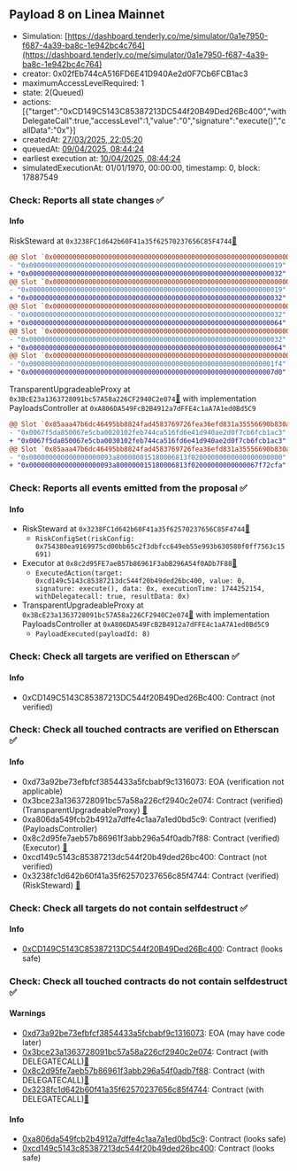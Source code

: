 ## Payload 8 on Linea Mainnet

- Simulation: [https://dashboard.tenderly.co/me/simulator/0a1e7950-f687-4a39-ba8c-1e942bc4c764](https://dashboard.tenderly.co/me/simulator/0a1e7950-f687-4a39-ba8c-1e942bc4c764)
- creator: 0x02fEb744cA516FD6E41D940Ae2d0F7Cb6FCB1ac3
- maximumAccessLevelRequired: 1
- state: 2(Queued)
- actions: [{"target":"0xCD149C5143C85387213DC544f20B49Ded26Bc400","withDelegateCall":true,"accessLevel":1,"value":"0","signature":"execute()","callData":"0x"}]
- createdAt: [27/03/2025, 22:05:20](https://lineascan.build/tx/0x74424e3ffa7ab075a52dc439f129357305f1a46082091609f0a7b67b7e0e4262)
- queuedAt: [09/04/2025, 08:44:24](https://lineascan.build/tx/0xd86fb4a0cccaaa955fa793e2944c1bf834ba3356df760fad83afd4ace8ef61de)
- earliest execution at: [10/04/2025, 08:44:24](https://www.epochconverter.com/countdown?q=1744274664)
- simulatedExecutionAt: 01/01/1970, 00:00:00, timestamp: 0, block: 17887549
### Check: Reports all state changes :white_check_mark:

#### Info


RiskSteward at `0x3238FC1d642b60F41a35f62570237656C85F4744`[:ghost:](https://github.com/bgd-labs/aave-address-book "AaveV3Linea.RISK_STEWARD")
```diff
@@ Slot `0x0000000000000000000000000000000000000000000000000000000000000002` @@
- "0x0000000000000000000000000000000000000000000000000000000000000019"
+ "0x0000000000000000000000000000000000000000000000000000000000000032"
@@ Slot `0x0000000000000000000000000000000000000000000000000000000000000004` @@
- "0x0000000000000000000000000000000000000000000000000000000000000019"
+ "0x0000000000000000000000000000000000000000000000000000000000000032"
@@ Slot `0x000000000000000000000000000000000000000000000000000000000000000e` @@
- "0x0000000000000000000000000000000000000000000000000000000000000032"
+ "0x0000000000000000000000000000000000000000000000000000000000000064"
@@ Slot `0x0000000000000000000000000000000000000000000000000000000000000010` @@
- "0x0000000000000000000000000000000000000000000000000000000000000032"
+ "0x0000000000000000000000000000000000000000000000000000000000000064"
@@ Slot `0x0000000000000000000000000000000000000000000000000000000000000012` @@
- "0x00000000000000000000000000000000000000000000000000000000000001f4"
+ "0x00000000000000000000000000000000000000000000000000000000000007d0"
```

TransparentUpgradeableProxy at `0x3BcE23a1363728091bc57A58a226CF2940C2e074`[:ghost:](https://github.com/bgd-labs/aave-address-book "GovernanceV3Linea.PAYLOADS_CONTROLLER") with implementation PayloadsController at `0xA806DA549FcB2B4912a7dFFE4c1aA7A1ed0Bd5C9`
```diff
@@ Slot `0x85aaa47b6dc46495bb8824fad4583769726fea36efd831a35556690b830a8fbe` @@
- "0x0067f5da850067e5cba0020102feb744ca516fd6e41d940ae2d0f7cb6fcb1ac3"
+ "0x0067f5da850067e5cba0030102feb744ca516fd6e41d940ae2d0f7cb6fcb1ac3"
@@ Slot `0x85aaa47b6dc46495bb8824fad4583769726fea36efd831a35556690b830a8fbf` @@
- "0x000000000000000000093a800000015180006813f02000000000000000000000"
+ "0x000000000000000000093a800000015180006813f02000000000000067f72cfa"
```


### Check: Reports all events emitted from the proposal :white_check_mark:

#### Info

- RiskSteward at `0x3238FC1d642b60F41a35f62570237656C85F4744`[:ghost:](https://github.com/bgd-labs/aave-address-book "AaveV3Linea.RISK_STEWARD")
  - `RiskConfigSet(riskConfig: 0x754380ea9169975cd00bb65c2f3dbfcc649eb55e993b630580f0ff7563c15691)`
- Executor at `0x8c2d95FE7aeB57b86961F3abB296A54f0ADb7F88`[:ghost:](https://github.com/bgd-labs/aave-address-book "AaveV3Linea.ACL_ADMIN, GovernanceV3Linea.EXECUTOR_LVL_1")
  - `ExecutedAction(target: 0xcd149c5143c85387213dc544f20b49ded26bc400, value: 0, signature: execute(), data: 0x, executionTime: 1744252154, withDelegatecall: true, resultData: 0x)`
- TransparentUpgradeableProxy at `0x3BcE23a1363728091bc57A58a226CF2940C2e074`[:ghost:](https://github.com/bgd-labs/aave-address-book "GovernanceV3Linea.PAYLOADS_CONTROLLER") with implementation PayloadsController at `0xA806DA549FcB2B4912a7dFFE4c1aA7A1ed0Bd5C9`
  - `PayloadExecuted(payloadId: 8)`

### Check: Check all targets are verified on Etherscan :white_check_mark:

#### Info

- 0xCD149C5143C85387213DC544f20B49Ded26Bc400: Contract (not verified) 

### Check: Check all touched contracts are verified on Etherscan :white_check_mark:

#### Info

- 0xd73a92be73efbfcf3854433a5fcbabf9c1316073: EOA (verification not applicable)
- 0x3bce23a1363728091bc57a58a226cf2940c2e074: Contract (verified) (TransparentUpgradeableProxy) [:ghost:](https://github.com/bgd-labs/aave-address-book "GovernanceV3Linea.PAYLOADS_CONTROLLER")
- 0xa806da549fcb2b4912a7dffe4c1aa7a1ed0bd5c9: Contract (verified) (PayloadsController) 
- 0x8c2d95fe7aeb57b86961f3abb296a54f0adb7f88: Contract (verified) (Executor) [:ghost:](https://github.com/bgd-labs/aave-address-book "AaveV3Linea.ACL_ADMIN, GovernanceV3Linea.EXECUTOR_LVL_1")
- 0xcd149c5143c85387213dc544f20b49ded26bc400: Contract (not verified) 
- 0x3238fc1d642b60f41a35f62570237656c85f4744: Contract (verified) (RiskSteward) [:ghost:](https://github.com/bgd-labs/aave-address-book "AaveV3Linea.RISK_STEWARD")

### Check: Check all targets do not contain selfdestruct :white_check_mark:

#### Info

- [0xCD149C5143C85387213DC544f20B49Ded26Bc400](https://lineascan.build/address/0xCD149C5143C85387213DC544f20B49Ded26Bc400): Contract (looks safe)

### Check: Check all touched contracts do not contain selfdestruct :white_check_mark:

#### Warnings

- [0xd73a92be73efbfcf3854433a5fcbabf9c1316073](https://lineascan.build/address/0xd73a92be73efbfcf3854433a5fcbabf9c1316073): EOA (may have code later)
- [0x3bce23a1363728091bc57a58a226cf2940c2e074](https://lineascan.build/address/0x3bce23a1363728091bc57a58a226cf2940c2e074): Contract (with DELEGATECALL)[:ghost:](https://github.com/bgd-labs/aave-address-book "GovernanceV3Linea.PAYLOADS_CONTROLLER")
- [0x8c2d95fe7aeb57b86961f3abb296a54f0adb7f88](https://lineascan.build/address/0x8c2d95fe7aeb57b86961f3abb296a54f0adb7f88): Contract (with DELEGATECALL)[:ghost:](https://github.com/bgd-labs/aave-address-book "AaveV3Linea.ACL_ADMIN, GovernanceV3Linea.EXECUTOR_LVL_1")
- [0x3238fc1d642b60f41a35f62570237656c85f4744](https://lineascan.build/address/0x3238fc1d642b60f41a35f62570237656c85f4744): Contract (with DELEGATECALL)[:ghost:](https://github.com/bgd-labs/aave-address-book "AaveV3Linea.RISK_STEWARD")

#### Info

- [0xa806da549fcb2b4912a7dffe4c1aa7a1ed0bd5c9](https://lineascan.build/address/0xa806da549fcb2b4912a7dffe4c1aa7a1ed0bd5c9): Contract (looks safe)
- [0xcd149c5143c85387213dc544f20b49ded26bc400](https://lineascan.build/address/0xcd149c5143c85387213dc544f20b49ded26bc400): Contract (looks safe)

